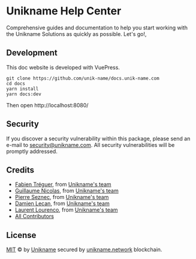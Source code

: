 # Unikname Help Center

Comprehensive guides and documentation to help you start working with the Unikname Solutions as quickly as possible. Let's go!,

## Development

This doc website is developed with VuePress.


```
git clone https://github.com/unik-name/docs.unik-name.com
cd docs
yarn install
yarn docs:dev
```

Then open http://localhost:8080/

## Security

If you discover a security vulnerability within this package, please send an e-mail to security@unikname.com. All security vulnerabilities will be promptly addressed.

## Credits

- [Fabien Tréguer](https://github.com/ftreguer), from [Unikname's team](https://www.unikname.com)
- [Guillaume Nicolas](https://github.com/Nigui), from [Unikname's team](https://www.unikname.com)
- [Pierre Seznec](https://github.com/peterjah), from [Unikname's team](https://www.unikname.com)  
- [Damien Lecan](https://github.com/dlecan), from [Unikname's team](https://www.unikname.com)
- [Laurent Lourenco](https://www.linkedin.com/in/laurentlourenco/), from [Unikname's team](https://www.unikname.com)
- [All Contributors](../../../../contributors)

## License

[MIT](LICENSE) © by [Unikname](https://www.unikname.com) secured by [unikname.network](https://www.unikname.network) blockchain.


